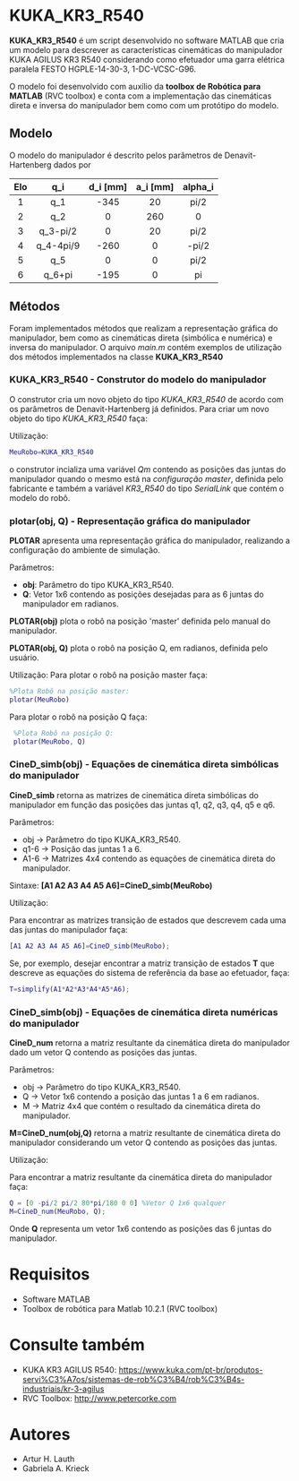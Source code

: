 # KUKA_KR3_R540

**KUKA_KR3_R540** é um script desenvolvido no software MATLAB  que cria um modelo para descrever as características cinemáticas  do manipulador KUKA AGILUS KR3 R540 considerando como efetuador uma garra elétrica paralela FESTO HGPLE-14-30-3, 1-DC-VCSC-G96.

O modelo foi desenvolvido com auxílio da **toolbox de Robótica para  MATLAB** (RVC toolbox) e conta com a implementação das cinemáticas direta e inversa do manipulador bem como com um protótipo do modelo.


## Modelo
O modelo do manipulador é descrito pelos parâmetros de Denavit-Hartenberg dados  por

Elo | q_i  | d_i [mm] | a_i [mm] | alpha_i |
:---------: | :---------:  | :------: | :------: | :------: 
1 | q_1 | -345   |   20   |  pi/2  |
2 | q_2 |   0     |  260   |    0   |
3 | q_3-pi/2  |   0     |   20   |  pi/2  |
4 | q_4-4pi/9|  -260   |    0   | -pi/2   |
5 | q_5 |   0     |    0   |  pi/2  |
6 | q_6+pi |  -195   |    0   |   pi  |


## Métodos

Foram implementados métodos que realizam a representação gráfica do manipulador, bem como as cinemáticas direta (simbólica e numérica) e inversa do manipulador. O arquivo *main.m* contém exemplos de utilização dos métodos implementados  na classe **KUKA_KR3_R540**

### KUKA_KR3_R540 - Construtor do modelo do manipulador

O construtor cria um novo objeto do tipo *KUKA_KR3_R540* de acordo com os parâmetros de Denavit-Hartenberg já definidos. Para criar um novo objeto do tipo *KUKA_KR3_R540* faça:

Utilização:
``` matlab
MeuRobo=KUKA_KR3_R540
```

o construtor incializa uma variável *Qm* contendo as posições das juntas do manipulador quando o mesmo está na *configuração master*, definida pelo fabricante e também a variável *KR3_R540* do tipo *SerialLink* que contém o modelo do robô.

### plotar(obj, Q) - Representação gráfica do manipulador

**PLOTAR** apresenta uma representação gráfica do manipulador, realizando a configuração do ambiente de simulação.


 Parâmetros: 
 - **obj**: Parâmetro do tipo KUKA_KR3_R540.
 - **Q**: Vetor 1x6 contendo as posições desejadas para as 6 juntas do manipulador em radianos.



**PLOTAR(obj)** plota o robô na posição 'master' definida pelo manual do manipulador. 

**PLOTAR(obj, Q)** plota o robô na posição Q, em radianos, definida pelo usuário.

Utilização:
Para plotar o robô na posição master faça:
``` matlab
%Plota Robô na posição master:
plotar(MeuRobo)
```

Para plotar o robô na posição Q faça:
``` matlab
 %Plota Robô na posição Q:
 plotar(MeuRobo, Q)
```
### CineD_simb(obj) - Equações de cinemática direta simbólicas do manipulador
 
 **CineD_simb**  retorna as matrizes de cinemática direta simbólicas do manipulador em função das posições das juntas q1, q2, q3, q4, q5 e q6.

Parâmetros: 
- obj -> Parâmetro do tipo KUKA_KR3_R540.
- q1-6 -> Posição das juntas 1 a 6.
- A1-6 -> Matrizes 4x4 contendo as equações de cinemática direta do manipulador.

Sintaxe:
**[A1 A2 A3 A4 A5 A6]=CineD_simb(MeuRobo)**

Utilização:

Para encontrar as matrizes transição de estados que descrevem cada uma das juntas do manipulador faça:

``` matlab
[A1 A2 A3 A4 A5 A6]=CineD_simb(MeuRobo);
```

Se, por exemplo, desejar encontrar a matriz transição de estados **T** que descreve as equações do sistema de referência da base ao efetuador, faça:

``` matlab
T=simplify(A1*A2*A3*A4*A5*A6);
```

### CineD_simb(obj) - Equações de cinemática direta numéricas do manipulador
 **CineD_num** retorna a matriz resultante da cinemática direta do manipulador dado um vetor Q contendo as posições das juntas.

Parâmetros: 
- obj -> Parâmetro do tipo KUKA_KR3_R540.
- Q -> Vetor 1x6 contendo a posição das juntas 1 a 6 em radianos.
- M -> Matriz 4x4 que contém o resultado da cinemática direta do manipulador.

**M=CineD_num(obj,Q)** retorna a matriz resultante de cinemática direta do manipulador considerando um vetor Q contendo as posições das juntas.
 
 Utilização:
 
 Para encontrar a matriz resultante da cinemática direta do manipulador faça:
 
 ``` matlab
Q = [0 -pi/2 pi/2 80*pi/180 0 0] %Vetor Q 1x6 qualquer
M=CineD_num(MeuRobo, Q);
```

Onde **Q** representa um vetor 1x6 contendo as posições das 6 juntas do manipulador.


# Requisitos
- Software MATLAB 
- Toolbox de robótica para Matlab 10.2.1 (RVC toolbox) 

# Consulte também
- KUKA KR3 AGILUS R540:  https://www.kuka.com/pt-br/produtos-servi%C3%A7os/sistemas-de-rob%C3%B4/rob%C3%B4s-industriais/kr-3-agilus
 - RVC Toolbox: http://www.petercorke.com

# Autores 
- Artur H. Lauth
- Gabriela A. Krieck
